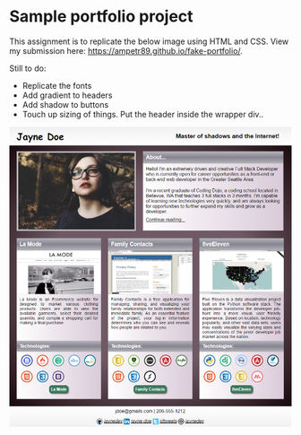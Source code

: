# Sample portfolio project

This assignment is to replicate the below image using HTML and CSS. View my submission here: https://ampetr89.github.io/fake-portfolio/.

Still to do:
* Replicate the fonts
* Add gradient to headers
* Add shadow to buttons
* Touch up sizing of things. Put the header inside the wrapper div.. 

![Sample portfolio](/img/portfolio_assignment.png)
